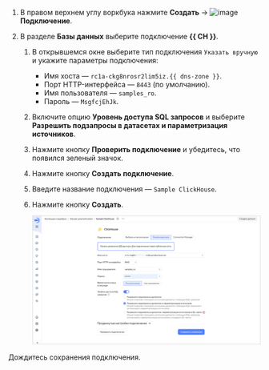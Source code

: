 
1. В правом верхнем углу воркбука нажмите **Создать** → ![image](../../../_assets/console-icons/thunderbolt.svg) **Подключение**.



1. В разделе **Базы данных** выберите подключение **{{ CH }}**.

   
   1. В открывшемся окне выберите тип подключения `Указать вручную` и укажите параметры подключения:

      * Имя хоста — `rc1a-ckg8nrosr2lim5iz.{{ dns-zone }}`.
      * Порт HTTP-интерфейса — `8443` (по умолчанию).
      * Имя пользователя — `samples_ro`.
      * Пароль — `MsgfcjEhJk`.

   1. Включите опцию **Уровень доступа SQL запросов** и выберите **Разрешить подзапросы в датасетах и параметризация источников**.
   1. Нажмите кнопку **Проверить подключение** и убедитесь, что появился зеленый значок.
   1. Нажмите кнопку **Создать подключение**.
   1. Введите название подключения — `Sample ClickHouse`.
   1. Нажмите кнопку **Создать**.

      ![create-connection](../../../_assets/datalens/operations/connection/create-sample-connection-parametrization.png)



Дождитесь сохранения подключения.